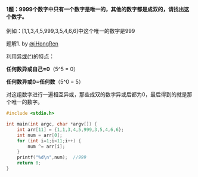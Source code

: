 #### 1题：9999个数字中只有一个数字是唯一的，其他的数字都是成双的，请找出这个数字。

例如：[1,1,3,4,5,999,3,5,4,6,6]中这个唯一的数字是999



 题解1. by [@iHongRen](https://github.com/iHongRen)

利用[异或(^)](https://msdn.microsoft.com/zh-SG/library/3akey979.aspx)的特点：

**任何数异或自己=0**（5^5 = 0）

**任何数异或0=任何数**（5^0 = 5）

对这组数字进行一遍相互异或，那些成双的数字异或后都为0，最后得到的就是那个唯一的数字。

```c
#include <stdio.h>

int main(int argc, char *argv[]) {
	int arr[11] = {1,1,3,4,5,999,3,5,4,6,6};
	int num = arr[0];
	for (int i=1;i<11;i++) {
		num ^= arr[i];
	}
	printf("%d\n",num);  //999
	return 0;
}
```